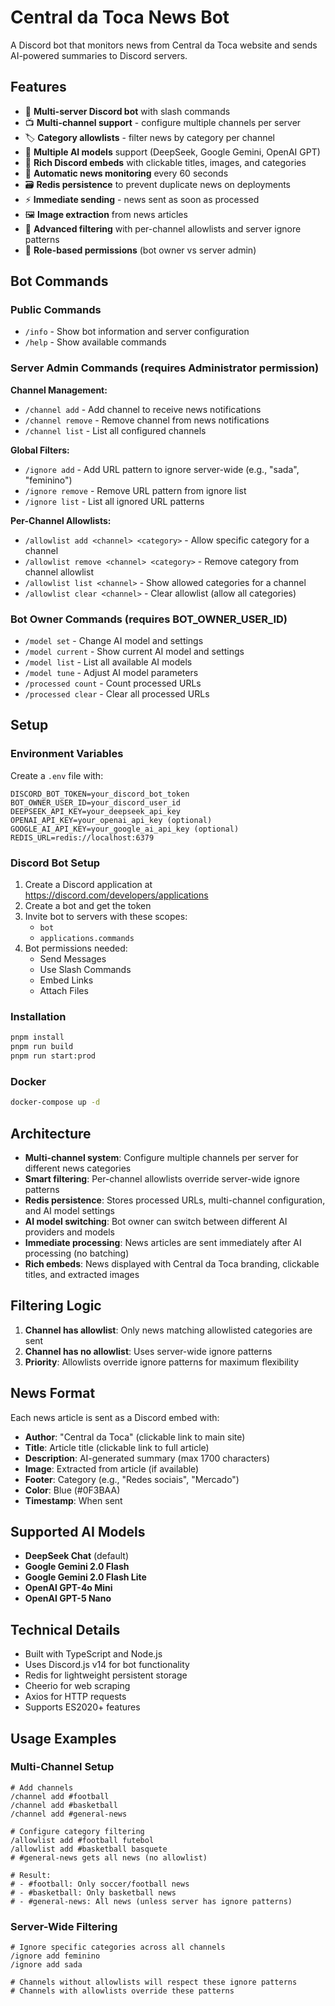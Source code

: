 # Central da Toca News Bot

A Discord bot that monitors news from Central da Toca website and sends AI-powered summaries to Discord servers.

## Features

- 🤖 **Multi-server Discord bot** with slash commands
- 📺 **Multi-channel support** - configure multiple channels per server
- 🏷️ **Category allowlists** - filter news by category per channel
- 🧠 **Multiple AI models** support (DeepSeek, Google Gemini, OpenAI GPT)
- 📰 **Rich Discord embeds** with clickable titles, images, and categories
- 🔄 **Automatic news monitoring** every 60 seconds
- 🗃️ **Redis persistence** to prevent duplicate news on deployments
- ⚡ **Immediate sending** - news sent as soon as processed
- 🖼️ **Image extraction** from news articles
- 🎯 **Advanced filtering** with per-channel allowlists and server ignore patterns
- 👑 **Role-based permissions** (bot owner vs server admin)

## Bot Commands

### Public Commands
- `/info` - Show bot information and server configuration
- `/help` - Show available commands

### Server Admin Commands (requires Administrator permission)

**Channel Management:**
- `/channel add` - Add channel to receive news notifications
- `/channel remove` - Remove channel from news notifications
- `/channel list` - List all configured channels

**Global Filters:**
- `/ignore add` - Add URL pattern to ignore server-wide (e.g., "sada", "feminino")
- `/ignore remove` - Remove URL pattern from ignore list
- `/ignore list` - List all ignored URL patterns

**Per-Channel Allowlists:**
- `/allowlist add <channel> <category>` - Allow specific category for a channel
- `/allowlist remove <channel> <category>` - Remove category from channel allowlist
- `/allowlist list <channel>` - Show allowed categories for a channel
- `/allowlist clear <channel>` - Clear allowlist (allow all categories)

### Bot Owner Commands (requires BOT_OWNER_USER_ID)
- `/model set` - Change AI model and settings
- `/model current` - Show current AI model and settings
- `/model list` - List all available AI models
- `/model tune` - Adjust AI model parameters
- `/processed count` - Count processed URLs
- `/processed clear` - Clear all processed URLs

## Setup

### Environment Variables

Create a `.env` file with:

```env
DISCORD_BOT_TOKEN=your_discord_bot_token
BOT_OWNER_USER_ID=your_discord_user_id
DEEPSEEK_API_KEY=your_deepseek_api_key
OPENAI_API_KEY=your_openai_api_key (optional)
GOOGLE_AI_API_KEY=your_google_ai_api_key (optional)
REDIS_URL=redis://localhost:6379
```

### Discord Bot Setup

1. Create a Discord application at https://discord.com/developers/applications
2. Create a bot and get the token
3. Invite bot to servers with these scopes:
   - `bot`
   - `applications.commands`
4. Bot permissions needed:
   - Send Messages
   - Use Slash Commands
   - Embed Links
   - Attach Files

### Installation

```bash
pnpm install
pnpm run build
pnpm run start:prod
```

### Docker

```bash
docker-compose up -d
```

## Architecture

- **Multi-channel system**: Configure multiple channels per server for different news categories
- **Smart filtering**: Per-channel allowlists override server-wide ignore patterns
- **Redis persistence**: Stores processed URLs, multi-channel configuration, and AI model settings
- **AI model switching**: Bot owner can switch between different AI providers and models
- **Immediate processing**: News articles are sent immediately after AI processing (no batching)
- **Rich embeds**: News displayed with Central da Toca branding, clickable titles, and extracted images

## Filtering Logic

1. **Channel has allowlist**: Only news matching allowlisted categories are sent
2. **Channel has no allowlist**: Uses server-wide ignore patterns
3. **Priority**: Allowlists override ignore patterns for maximum flexibility

## News Format

Each news article is sent as a Discord embed with:
- **Author**: "Central da Toca" (clickable link to main site)
- **Title**: Article title (clickable link to full article)
- **Description**: AI-generated summary (max 1700 characters)
- **Image**: Extracted from article (if available)
- **Footer**: Category (e.g., "Redes sociais", "Mercado")
- **Color**: Blue (#0F3BAA)
- **Timestamp**: When sent

## Supported AI Models

- **DeepSeek Chat** (default)
- **Google Gemini 2.0 Flash**
- **Google Gemini 2.0 Flash Lite**
- **OpenAI GPT-4o Mini**
- **OpenAI GPT-5 Nano**

## Technical Details

- Built with TypeScript and Node.js
- Uses Discord.js v14 for bot functionality
- Redis for lightweight persistent storage
- Cheerio for web scraping
- Axios for HTTP requests
- Supports ES2020+ features

## Usage Examples

### Multi-Channel Setup
```
# Add channels
/channel add #football
/channel add #basketball
/channel add #general-news

# Configure category filtering
/allowlist add #football futebol
/allowlist add #basketball basquete
# #general-news gets all news (no allowlist)

# Result:
# - #football: Only soccer/football news
# - #basketball: Only basketball news  
# - #general-news: All news (unless server has ignore patterns)
```

### Server-Wide Filtering
```
# Ignore specific categories across all channels
/ignore add feminino
/ignore add sada

# Channels without allowlists will respect these ignore patterns
# Channels with allowlists override these patterns
```
